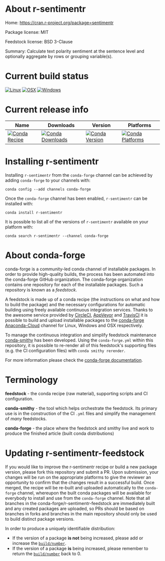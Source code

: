 About r-sentimentr
==================

Home: https://cran.r-project.org/package=sentimentr

Package license: MIT

Feedstock license: BSD 3-Clause

Summary: Calculate text polarity sentiment at the sentence level and optionally aggregate by rows or grouping variable(s).



Current build status
====================

[![Linux](https://img.shields.io/circleci/project/github/conda-forge/r-sentimentr-feedstock/master.svg?label=Linux)](https://circleci.com/gh/conda-forge/r-sentimentr-feedstock)
[![OSX](https://img.shields.io/travis/conda-forge/r-sentimentr-feedstock/master.svg?label=macOS)](https://travis-ci.org/conda-forge/r-sentimentr-feedstock)
[![Windows](https://img.shields.io/appveyor/ci/conda-forge/r-sentimentr-feedstock/master.svg?label=Windows)](https://ci.appveyor.com/project/conda-forge/r-sentimentr-feedstock/branch/master)

Current release info
====================

| Name | Downloads | Version | Platforms |
| --- | --- | --- | --- |
| [![Conda Recipe](https://img.shields.io/badge/recipe-r--sentimentr-green.svg)](https://anaconda.org/conda-forge/r-sentimentr) | [![Conda Downloads](https://img.shields.io/conda/dn/conda-forge/r-sentimentr.svg)](https://anaconda.org/conda-forge/r-sentimentr) | [![Conda Version](https://img.shields.io/conda/vn/conda-forge/r-sentimentr.svg)](https://anaconda.org/conda-forge/r-sentimentr) | [![Conda Platforms](https://img.shields.io/conda/pn/conda-forge/r-sentimentr.svg)](https://anaconda.org/conda-forge/r-sentimentr) |

Installing r-sentimentr
=======================

Installing `r-sentimentr` from the `conda-forge` channel can be achieved by adding `conda-forge` to your channels with:

```
conda config --add channels conda-forge
```

Once the `conda-forge` channel has been enabled, `r-sentimentr` can be installed with:

```
conda install r-sentimentr
```

It is possible to list all of the versions of `r-sentimentr` available on your platform with:

```
conda search r-sentimentr --channel conda-forge
```


About conda-forge
=================

conda-forge is a community-led conda channel of installable packages.
In order to provide high-quality builds, the process has been automated into the
conda-forge GitHub organization. The conda-forge organization contains one repository
for each of the installable packages. Such a repository is known as a *feedstock*.

A feedstock is made up of a conda recipe (the instructions on what and how to build
the package) and the necessary configurations for automatic building using freely
available continuous integration services. Thanks to the awesome service provided by
[CircleCI](https://circleci.com/), [AppVeyor](http://www.appveyor.com/)
and [TravisCI](https://travis-ci.org/) it is possible to build and upload installable
packages to the [conda-forge](https://anaconda.org/conda-forge)
[Anaconda-Cloud](http://docs.anaconda.org/) channel for Linux, Windows and OSX respectively.

To manage the continuous integration and simplify feedstock maintenance
[conda-smithy](http://github.com/conda-forge/conda-smithy) has been developed.
Using the ``conda-forge.yml`` within this repository, it is possible to re-render all of
this feedstock's supporting files (e.g. the CI configuration files) with ``conda smithy rerender``.

For more information please check the [conda-forge documentation](https://conda-forge.org/docs/).

Terminology
===========

**feedstock** - the conda recipe (raw material), supporting scripts and CI configuration.

**conda-smithy** - the tool which helps orchestrate the feedstock.
                   Its primary use is in the construction of the CI ``.yml`` files
                   and simplify the management of *many* feedstocks.

**conda-forge** - the place where the feedstock and smithy live and work to
                  produce the finished article (built conda distributions)


Updating r-sentimentr-feedstock
===============================

If you would like to improve the r-sentimentr recipe or build a new
package version, please fork this repository and submit a PR. Upon submission,
your changes will be run on the appropriate platforms to give the reviewer an
opportunity to confirm that the changes result in a successful build. Once
merged, the recipe will be re-built and uploaded automatically to the
`conda-forge` channel, whereupon the built conda packages will be available for
everybody to install and use from the `conda-forge` channel.
Note that all branches in the conda-forge/r-sentimentr-feedstock are
immediately built and any created packages are uploaded, so PRs should be based
on branches in forks and branches in the main repository should only be used to
build distinct package versions.

In order to produce a uniquely identifiable distribution:
 * If the version of a package **is not** being increased, please add or increase
   the [``build/number``](http://conda.pydata.org/docs/building/meta-yaml.html#build-number-and-string).
 * If the version of a package **is** being increased, please remember to return
   the [``build/number``](http://conda.pydata.org/docs/building/meta-yaml.html#build-number-and-string)
   back to 0.